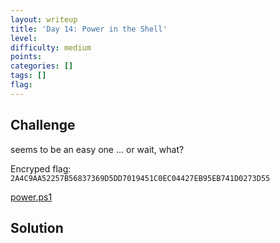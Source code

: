 ```yaml
---
layout: writeup
title: 'Day 14: Power in the Shell'
level:
difficulty: medium
points:
categories: []
tags: []
flag:
---
```

## Challenge

seems to be an easy one ... or wait, what?

Encryped flag:
`2A4C9AA52257B56837369D5DD7019451C0EC04427EB95EB741D0273D55`

[power.ps1](writeupfiles/power.ps1)

## Solution


